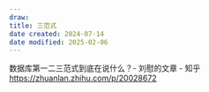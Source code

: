 ```yaml
---
draw:
title: 三范式
date created: 2024-07-14
date modified: 2025-02-06
---
```


数据库第一二三范式到底在说什么？- 刘慰的文章 - 知乎  
https://zhuanlan.zhihu.com/p/20028672
